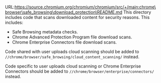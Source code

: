 URL:https://source.chromium.org/chromium/chromium/src/+/main:chrome\browser\safe_browsing\download_protection\README.md
This directory includes code that scans downloaded content for security reasons.
This includes:
  * Safe Browsing metadata checks.
  * Chrome Advanced Protection Program file download scans.
  * Chrome Enterprise Connectors file download scans.

Code shared with user uploads cloud scanning should be added to
`//chrome/browser/safe_browsing/cloud_content_scanning/` instead.

Code specific to user uploads cloud scanning or Chrome Enterprise Connectors
should be added to `//chrome/browser/enterprise/connectors/` instead.
